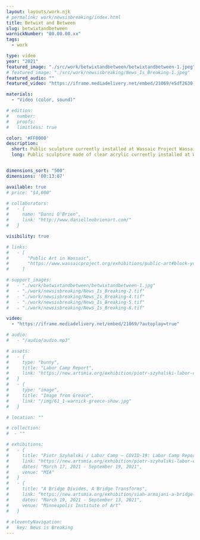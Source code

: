 ```yaml
---
layout: layouts/work.njk
# permalink: work/newsisbreaking/index.html
title: Betwixt and Between
slug: betwixtandbetween
warnickNumber: "00.00.00.xx"
tags:
  - work

type: video
year: "2021"
featured_image: "./src/work/betwixtandbetween/betwixtandbetween-1.jpeg"
# featured_image: "./src/work/newsisbreaking/News_Is_Breaking-1.jpeg"
featured_audio: ""
featured_video: "https://iframe.mediadelivery.net/embed/21069/e5df2630-7c05-485d-94a8-a9d2f368a6ca?autoplay=true"

materials: 
  - "Video (color, sound)"

# edition: 
#   number: 
#   proofs: 
#   limitless: true

color: '#FF0000'
description:
  short: Public sculpture currently installed at Wassaic Project Wassaic, NY. 
  long: Public sculpture made of clear acrylic currently installed at Wassaic Project Wassaic, NY. I think about the news as a lens through which we view the world, and the world as a backdrop to the events we live through. In the studio, I play with words as often as objects, and this billboard plays with how the attention economy has broken our consideration of information.


dimensions_sort: "500"
dimensions: '00:13:07'

available: true
# price: "$4,000"

# collaborators:
#   - {
#     name: "Danni O'Brien",
#     link: "http://www.danielleobrienart.com/"
#   }

visibility: true

# links:
#   - [
#       "Public Art in Wassaic",
#       "https://www.wassaicproject.org/exhibitions/public-art#block-yui_3_17_2_1_1635259463800_75918",
#     ]

# support_images: 
#   - "./work/betwixtandbetween/betwixtandbetween-1.jpg"
#   - "./work/newsisbreaking/News_Is_Breaking-2.tif"
#   - "./work/newsisbreaking/News_Is_Breaking-4.tif"
#   - "./work/newsisbreaking/News_Is_Breaking-5.tif"
#   - "./work/newsisbreaking/News_Is_Breaking-6.tif"

video:
  - "https://iframe.mediadelivery.net/embed/21069/?autoplay=true"

# audio:
#   - "/audio/audio.mp3"

# assets: 
#   - {
#     type: "bunny",
#     title: "Labor Camp Report",
#     link: "https://new.artsmia.org/exhibition/piotr-szyhalski-labor-camp-covid-19-labor-camp-report"
#   }
#   - {
#     type: "image",
#     title: "Image from Greace",
#     link: "/img/61_1-warnick-greece-show.jpg"
#   }

# location: ""

# collection:
#  - ""

# exhibitions:
#   - {
#     title: "Piotr Szyhalski / Labor Camp – COVID-19: Labor Camp Report",
#     link: "https://new.artsmia.org/exhibition/piotr-szyhalski-labor-camp-covid-19-labor-camp-report",
#     dates: "March 17, 2021 - September 19, 2021",
#     venue: "MIA"
#   }
#   - {
#     title: "A Bridge Divides, A Bridge Transforms",
#     link: "https://new.artsmia.org/exhibition/siah-armajani-a-bridge-divides-a-bridge-transforms",
#     dates: "March 19, 2021 - September 13, 2021",
#     venue: "Minneapolis Institute of Art"
#   }
  
# eleventyNavigation:
#   key: News is Breaking
---
```

